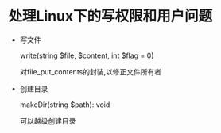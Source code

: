 处理Linux下的写权限和用户问题
=

* 写文件

    write(string $file, $content, int $flag = 0)

    对file_put_contents的封装,以修正文件所有者

* 创建目录

    makeDir(string $path): void
    
    可以越级创建目录

